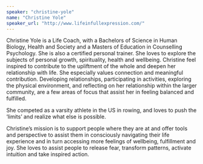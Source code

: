 ```yaml
---
speaker: "christine-yole"
name: "Christine Yole"
speaker_url: "http://www.lifeinfullexpression.com/"
---
```


Christine Yole is a Life Coach, with a Bachelors of Science in Human
Biology, Health and Society and a Masters of Education in Counselling
Psychology. She is also a certified personal trainer. She loves to
explore the subjects of personal growth, spirituality, health and
wellbeing. Christine feel inspired to contribute to the upliftment of
the whole and deepen her relationship with life. She especially values
connection and meaningful contribution. Developing relationships,
participating in activities, exploring the physical environment, and
reflecting on her relationship within the larger community, are a few
areas of focus that assist her in feeling balanced and fulfilled.

She competed as a varsity athlete in the US in rowing,
and loves to push the ‘limits’ and realize what else is possible.

Christine’s mission is to support people where they are at and offer
tools and perspective to assist them in consciously navigating their life
experience and in turn accessing more feelings of wellbeing, fulfillment
and joy. She loves to assist people to release fear, transform patterns,
activate intuition and take inspired action.
